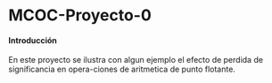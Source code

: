 # MCOC-Proyecto-0

<b> <H4> Introducción </H4> </b> 

En este proyecto se ilustra con algun ejemplo el efecto de perdida de significancia en  opera-ciones  de  aritmetica  de  punto  flotante.
